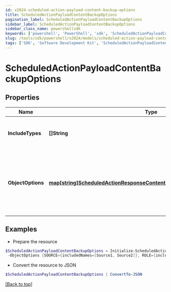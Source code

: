 ```yaml
---
id: v2024-scheduled-action-payload-content-backup-options
title: ScheduledActionPayloadContentBackupOptions
pagination_label: ScheduledActionPayloadContentBackupOptions
sidebar_label: ScheduledActionPayloadContentBackupOptions
sidebar_class_name: powershellsdk
keywords: ['powershell', 'PowerShell', 'sdk', 'ScheduledActionPayloadContentBackupOptions', 'V2024ScheduledActionPayloadContentBackupOptions'] 
slug: /tools/sdk/powershell/v2024/models/scheduled-action-payload-content-backup-options
tags: ['SDK', 'Software Development Kit', 'ScheduledActionPayloadContentBackupOptions', 'V2024ScheduledActionPayloadContentBackupOptions']
---
```



# ScheduledActionPayloadContentBackupOptions

## Properties

Name | Type | Description | Notes
------------ | ------------- | ------------- | -------------
**IncludeTypes** | **[]String** | Object types that are to be included in the backup. | [optional] 
**ObjectOptions** | [**map[string]ScheduledActionResponseContentBackupOptionsObjectOptionsValue**](scheduled-action-response-content-backup-options-object-options-value) | Map of objectType string to the options to be passed to the target service for that objectType. | [optional] 

## Examples

- Prepare the resource
```powershell
$ScheduledActionPayloadContentBackupOptions = Initialize-ScheduledActionPayloadContentBackupOptions  -IncludeTypes [ROLE, IDENTITY_PROFILE] `
 -ObjectOptions {SOURCE={includedNames=[Source1, Source2]}, ROLE={includedNames=[Admin Role, User Role]}}
```

- Convert the resource to JSON
```powershell
$ScheduledActionPayloadContentBackupOptions | ConvertTo-JSON
```


[[Back to top]](#) 

